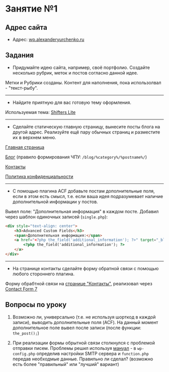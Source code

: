 # Занятие №1 #

## Адрес сайта ##

* Адрес: [wp.alexanderyurchenko.ru](https://wp.alexanderyurchenko.ru/)

## Задания ##

* Придумайте идею сайта, например, своё портфолио. Создайте несколько рубрик, меток и постов согласно данной идее.

Метки и Рубрики созданы. Контент для наполнения, пока использолвал - "текст-рыбу".

***

* Найдите приятную для вас готовую тему оформления.

Используемая тема: [Shifters Lite](https://ru.wordpress.org/themes/shifters-lite/)

***

* Сделайте статическую главную страницу, вынесите посты блога на другой адрес. Реализуйте ещё пару обычных страниц и разместите их в верхнем меню.

[Главная страница](https://wp.alexanderyurchenko.ru/)

[Блог](https://wp.alexanderyurchenko.ru/blog/) (правило формирования ЧПУ: `/blog/%category%/%postname%/`)

[Контакты](https://wp.alexanderyurchenko.ru/kontakty/)

[Политика конфиденциальности](https://wp.alexanderyurchenko.ru/privacy-policy/)

***

* С помощью плагина ACF добавьте постам дополнительные поля, если в этом есть смысл, т.е. если ваша идея подразумевает наличие дополнительной информации у постов.

Вывел поле: "Дополнительная информация" в каждом посте.  Добавил через шаблон одиночных записей (`single.php`):

```html
<div style="text-align: center">
    <h3>Advanced Custom Fields</h3>
    <span>Дополнительная информация:</span>
    <a href="<?php the_field('additional_information'); ?>" target="_blank" rel="nofollow noreferrer">
        <?php the_field('additional_information'); ?>
    </a>
</div>
```

***

* На странице контакты сделайте форму обратной связи с помощью любого стороннего плагина.

Форму обрабтной связи на [странице "Контакты"](https://wp.alexanderyurchenko.ru/kontakty/), реализовал через [Contact Form 7](https://ru.wordpress.org/plugins/contact-form-7/)

## Вопросы по уроку ##

1. Возможно ли, универсально (т.е. не используя шорткод в каждой записи), выводить дополнительные поля (ACF). На данный момент дополнительное поле вывел после записи (после функции: `the_post();`)

2. При реализации формы обрытной связи столкнулся с проблемой отправки писем. Проблемы решил используя [мануал](https://www.kobzarev.com/wordpress/smtp-wordpress/) - в `wp-config.php` определив настройки SMTP сервера и `function.php` передав необходмые данные. Правильно ли сделал? (возможно есть более "правильный" или "лучший" вариант)
